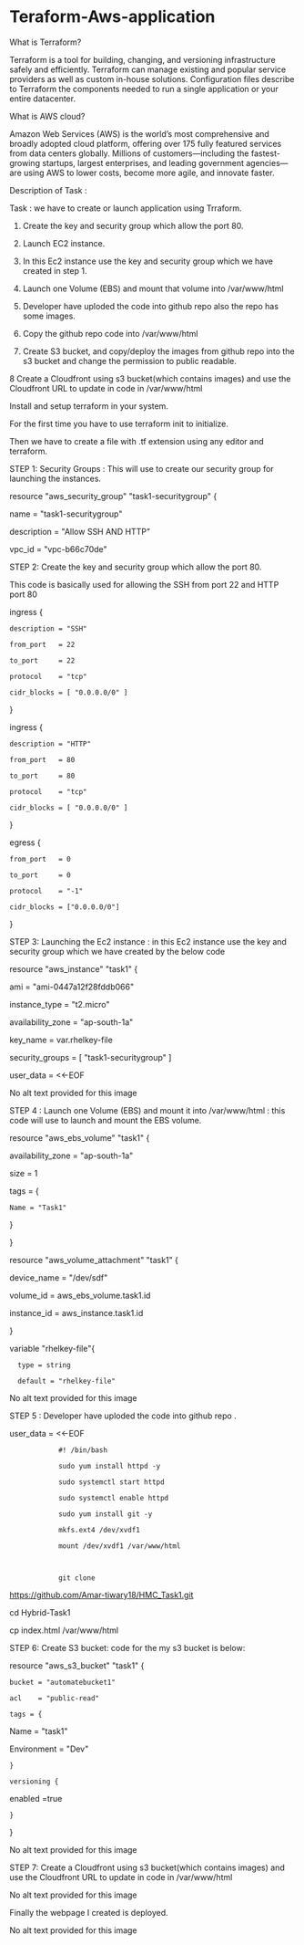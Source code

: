 # Teraform-Aws-application
What is Terraform?

Terraform is a tool for building, changing, and versioning infrastructure safely and efficiently. Terraform can manage existing and popular service providers as well as custom in-house solutions. Configuration files describe to Terraform the components needed to run a single application or your entire datacenter.

What is AWS cloud?

Amazon Web Services (AWS) is the world’s most comprehensive and broadly adopted cloud platform, offering over 175 fully featured services from data centers globally. Millions of customers—including the fastest-growing startups, largest enterprises, and leading government agencies—are using AWS to lower costs, become more agile, and innovate faster.

Description of Task :

Task : we have to create or launch application using Trraform.

1. Create the key and security group which allow the port 80.

2. Launch EC2 instance.

3. In this Ec2 instance use the key and security group which we have created in step 1.

4. Launch one Volume (EBS) and mount that volume into /var/www/html

5. Developer have uploded the code into github repo also the repo has some images.

6. Copy the github repo code into /var/www/html

7. Create S3 bucket, and copy/deploy the images from github repo into the s3 bucket and change the permission to public readable.

8 Create a Cloudfront using s3 bucket(which contains images) and use the Cloudfront URL to update in code in /var/www/html

Install and setup terraform in your system.

For the first time you have to use terraform init to initialize.

Then we have to create a file with .tf extension using any editor and terraform.

STEP 1: Security Groups : This will use to create our security group for launching the instances.

resource "aws_security_group" "task1-securitygroup" {

  name        = "task1-securitygroup"

  description = "Allow SSH AND HTTP"

  vpc_id      = "vpc-b66c70de"

STEP 2: Create the key and security group which allow the port 80.

This code is basically used for allowing the SSH from port 22 and HTTP port 80

  ingress {

    description = "SSH"

    from_port   = 22

    to_port     = 22

    protocol    = "tcp"

    cidr_blocks = [ "0.0.0.0/0" ]

  }

  ingress {

    description = "HTTP"

    from_port   = 80

    to_port     = 80

    protocol    = "tcp"

    cidr_blocks = [ "0.0.0.0/0" ]

  }

  egress {

    from_port   = 0

    to_port     = 0

    protocol    = "-1"

    cidr_blocks = ["0.0.0.0/0"]

  }

STEP 3: Launching the Ec2 instance : in this Ec2 instance use the key and security group which we have created by the below code

resource "aws_instance" "task1" {

  ami           = "ami-0447a12f28fddb066"

  instance_type = "t2.micro"

  availability_zone = "ap-south-1a"

  key_name      = var.rhelkey-file

  security_groups = [ "task1-securitygroup" ]

  user_data = <<-EOF

No alt text provided for this image

STEP 4 :  Launch one Volume (EBS) and mount it into /var/www/html : this code will use to launch and mount the EBS volume.

resource "aws_ebs_volume" "task1" {

  availability_zone = "ap-south-1a"

  size              = 1

  tags = {

    Name = "Task1"

  }

}

resource "aws_volume_attachment" "task1" {

 device_name = "/dev/sdf"

 volume_id = aws_ebs_volume.task1.id

 instance_id = aws_instance.task1.id

}

variable "rhelkey-file"{

      type = string

      default = "rhelkey-file"

No alt text provided for this image

STEP 5 : Developer have uploded the code into github repo .

 user_data = <<-EOF

                #! /bin/bash

                sudo yum install httpd -y

                sudo systemctl start httpd

                sudo systemctl enable httpd

                sudo yum install git -y

                mkfs.ext4 /dev/xvdf1

                mount /dev/xvdf1 /var/www/html

                

                git clone 

https://github.com/Amar-tiwary18/HMC_Task1.git

cd Hybrid-Task1

cp index.html /var/www/html

             

 STEP 6: Create S3 bucket: code for the my s3 bucket is below:

resource "aws_s3_bucket" "task1" {

    bucket = "automatebucket1"

    acl    = "public-read"

    tags = {

Name    = "task1"

Environment = "Dev"

    }

    versioning {

enabled =true

    }

}

No alt text provided for this image

STEP 7:  Create a Cloudfront using s3 bucket(which contains images) and use the Cloudfront URL to update in code in /var/www/html

No alt text provided for this image

Finally the webpage I created is deployed.

No alt text provided for this image

